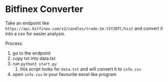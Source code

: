 # Bitfinex Converter

Take an endpoint like `https://api.bitfinex.com/v2/candles/trade:1m:tSTJBTC/hist` and convert it into a csv for easier analysis.

Process

1. go to the endpoint
2. copy txt into data.txt
3. run `python3 start.py`
    1. this script looks for `data.txt` and will convert it to `info.csv`
4. open `info.csv` in your favourite excel like program